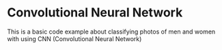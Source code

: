 # Convolutional Neural Network
This is a basic code example about classifying photos of men and women with using CNN (Convolutional Neural Network) 
